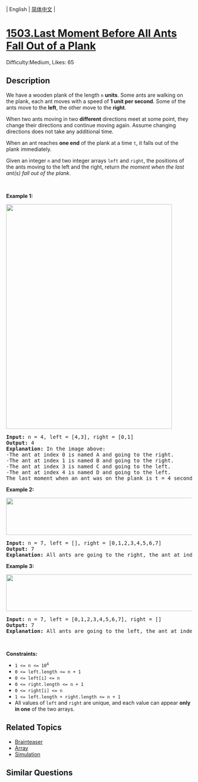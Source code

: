 
| English | [简体中文](problem_zh.md) |

# [1503.Last Moment Before All Ants Fall Out of a Plank](https://leetcode.com/problems/last-moment-before-all-ants-fall-out-of-a-plank/)
Difficulty:Medium, Likes: 65

## Description

<p>We have a wooden plank of the length <code>n</code> <strong>units</strong>. Some ants are walking on the plank, each ant moves with a speed of <strong>1 unit per second</strong>. Some of the ants move to the <strong>left</strong>, the other move to the <strong>right</strong>.</p>

<p>When two ants moving in two <strong>different</strong> directions meet at some point, they change their directions and continue moving again. Assume changing directions does not take any additional time.</p>

<p>When an ant reaches <strong>one end</strong> of the plank at a time <code>t</code>, it falls out of the plank immediately.</p>

<p>Given an integer <code>n</code> and two integer arrays <code>left</code> and <code>right</code>, the positions of the ants moving to the left and the right, return <em>the moment when the last ant(s) fall out of the plank</em>.</p>

<p>&nbsp;</p>
<p><strong class="example">Example 1:</strong></p>
<img alt="" src="https://assets.leetcode.com/uploads/2020/06/17/ants.jpg" style="width: 450px; height: 610px;" />
<pre>
<strong>Input:</strong> n = 4, left = [4,3], right = [0,1]
<strong>Output:</strong> 4
<strong>Explanation:</strong> In the image above:
-The ant at index 0 is named A and going to the right.
-The ant at index 1 is named B and going to the right.
-The ant at index 3 is named C and going to the left.
-The ant at index 4 is named D and going to the left.
The last moment when an ant was on the plank is t = 4 seconds. After that, it falls immediately out of the plank. (i.e., We can say that at t = 4.0000000001, there are no ants on the plank).
</pre>

<p><strong class="example">Example 2:</strong></p>
<img alt="" src="https://assets.leetcode.com/uploads/2020/06/17/ants2.jpg" style="width: 639px; height: 101px;" />
<pre>
<strong>Input:</strong> n = 7, left = [], right = [0,1,2,3,4,5,6,7]
<strong>Output:</strong> 7
<strong>Explanation:</strong> All ants are going to the right, the ant at index 0 needs 7 seconds to fall.
</pre>

<p><strong class="example">Example 3:</strong></p>
<img alt="" src="https://assets.leetcode.com/uploads/2020/06/17/ants3.jpg" style="width: 639px; height: 100px;" />
<pre>
<strong>Input:</strong> n = 7, left = [0,1,2,3,4,5,6,7], right = []
<strong>Output:</strong> 7
<strong>Explanation:</strong> All ants are going to the left, the ant at index 7 needs 7 seconds to fall.
</pre>

<p>&nbsp;</p>
<p><strong>Constraints:</strong></p>

<ul>
	<li><code>1 &lt;= n &lt;= 10<sup>4</sup></code></li>
	<li><code>0 &lt;= left.length &lt;= n + 1</code></li>
	<li><code>0 &lt;= left[i] &lt;= n</code></li>
	<li><code>0 &lt;= right.length &lt;= n + 1</code></li>
	<li><code>0 &lt;= right[i] &lt;= n</code></li>
	<li><code>1 &lt;= left.length + right.length &lt;= n + 1</code></li>
	<li>All values of <code>left</code> and <code>right</code> are unique, and each value can appear <strong>only in one</strong> of the two arrays.</li>
</ul>


## Related Topics

- [Brainteaser](https://leetcode.com/tag/brainteaser/)
- [Array](https://leetcode.com/tag/array/)
- [Simulation](https://leetcode.com/tag/simulation/)

## Similar Questions

